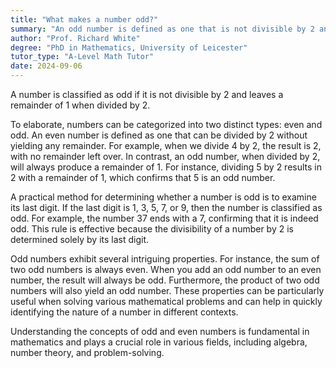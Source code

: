 ```yaml
---
title: "What makes a number odd?"
summary: "An odd number is defined as one that is not divisible by 2 and leaves a remainder of 1 when divided by 2."
author: "Prof. Richard White"
degree: "PhD in Mathematics, University of Leicester"
tutor_type: "A-Level Math Tutor"
date: 2024-09-06
---
```


A number is classified as odd if it is not divisible by $2$ and leaves a remainder of $1$ when divided by $2$.

To elaborate, numbers can be categorized into two distinct types: even and odd. An even number is defined as one that can be divided by $2$ without yielding any remainder. For example, when we divide $4$ by $2$, the result is $2$, with no remainder left over. In contrast, an odd number, when divided by $2$, will always produce a remainder of $1$. For instance, dividing $5$ by $2$ results in $2$ with a remainder of $1$, which confirms that $5$ is an odd number.

A practical method for determining whether a number is odd is to examine its last digit. If the last digit is $1$, $3$, $5$, $7$, or $9$, then the number is classified as odd. For example, the number $37$ ends with a $7$, confirming that it is indeed odd. This rule is effective because the divisibility of a number by $2$ is determined solely by its last digit.

Odd numbers exhibit several intriguing properties. For instance, the sum of two odd numbers is always even. When you add an odd number to an even number, the result will always be odd. Furthermore, the product of two odd numbers will also yield an odd number. These properties can be particularly useful when solving various mathematical problems and can help in quickly identifying the nature of a number in different contexts.

Understanding the concepts of odd and even numbers is fundamental in mathematics and plays a crucial role in various fields, including algebra, number theory, and problem-solving.
    